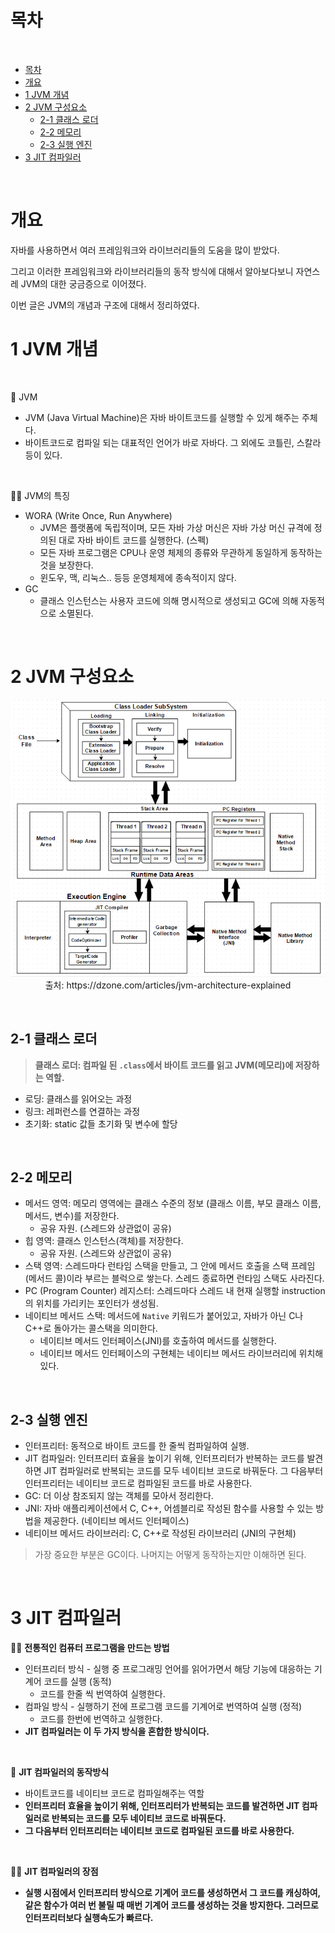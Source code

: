 # 목차

<br>

- [목차](#목차)
- [개요](#개요)
- [1 JVM 개념](#1-jvm-개념)
- [2 JVM 구성요소](#2-jvm-구성요소)
  - [2-1 클래스 로더](#2-1-클래스-로더)
  - [2-2 메모리](#2-2-메모리)
  - [2-3 실행 엔진](#2-3-실행-엔진)
- [3 JIT 컴파일러](#3-jit-컴파일러)

<br>

# 개요
자바를 사용하면서 여러 프레임워크와 라이브러리들의 도움을 많이 받았다.

그리고 이러한 프레임워크와 라이브러리들의 동작 방식에 대해서 알아보다보니 자연스레 JVM의 대한 궁금증으로 이어졌다.

이번 글은 JVM의 개념과 구조에 대해서 정리하였다.

# 1 JVM 개념

<br>

🤔 JVM
* JVM (Java Virtual Machine)은 자바 바이트코드를 실행할 수 있게 해주는 주체다.
* 바이트코드로 컴파일 되는 대표적인 언어가 바로 자바다. 그 외에도 코틀린, 스칼라등이 있다.

<br>

💁‍♂️ JVM의 특징
* WORA (Write Once, Run Anywhere)
  * JVM은 플랫폼에 독립적이며, 모든 자바 가상 머신은 자바 가상 머신 규격에 정의된 대로 자바 바이트 코드를 실행한다. (스펙)
  * 모든 자바 프로그램은 CPU나 운영 체제의 종류와 무관하게 동일하게 동작하는 것을 보장한다.
  * 윈도우, 맥, 리눅스.. 등등 운영체제에 종속적이지 않다.
* GC
  * 클래스 인스턴스는 사용자 코드에 의해 명시적으로 생성되고 GC에 의해 자동적으로 소멸된다.

<br>

# 2 JVM 구성요소

<p align="center"><img src="./image/jvm_architecture.png"><br>출처: https://dzone.com/articles/jvm-architecture-explained</p>

<br>

## 2-1 클래스 로더
> **클래스 로더: 컴파일 된 `.class`에서 바이트 코드를 읽고 JVM(메모리)에 저장하는 역할.**
* 로딩: 클래스를 읽어오는 과정
* 링크: 레퍼런스를 연결하는 과정
* 초기화: static 값들 초기화 및 변수에 할당

<br>

## 2-2 메모리
* 메서드 영역: 메모리 영역에는 클래스 수준의 정보 (클래스 이름, 부모 클래스 이름, 메서드, 변수)를 저장한다.
  * 공유 자원. (스레드와 상관없이 공유)
* 힙 영역: 클래스 인스턴스(객체)를 저장한다.
  * 공유 자원. (스레드와 상관없이 공유)
* 스택 영역: 스레드마다 런타임 스택을 만들고, 그 안에 메서드 호출을 스택 프레임(메서드 콜)이라 부르는 블럭으로 쌓는다. 스레드 종료하면 런타임 스택도 사라진다.
* PC (Program Counter) 레지스터: 스레드마다 스레드 내 현재 실행할 instruction의 위치를 가리키는 포인터가 생성됨.
* 네이티브 메서드 스택: 메서드에 `Native` 키워드가 붙어있고, 자바가 아닌 C나 C++로 돌아가는 콜스택을 의미한다.
  * 네이티브 메서드 인터페이스(JNI)를 호출하여 메서드를 실행한다.
  * 네이티브 메서드 인터페이스의 구현체는 네이티브 메서드 라이브러리에 위치해있다.

<br>

## 2-3 실행 엔진
* 인터프리터: 동적으로 바이트 코드를 한 줄씩 컴파일하여 실행.
* JIT 컴파일러: 인터프리터 효율을 높이기 위해, 인터프리터가 반복하는 코드를 발견하면 JIT 컴파일러로 반복되는 코드를 모두 네이티브 코드로 바꿔둔다. 그 다음부터 인터프리터는 네이티브 코드로 컴파일된 코드를 바로 사용한다.
* GC: 더 이상 참조되지 않는 객체를 모아서 정리한다.
* JNI: 자바 애플리케이션에서 C, C++, 어셈블리로 작성된 함수를 사용할 수 있는 방법을 제공한다. (네이티브 메서드 인터페이스)
* 네티이브 메서드 라이브러리: C, C++로 작성된 라이브러리 (JNI의 구현체)

> 가장 중요한 부분은 GC이다. 나머지는 어떻게 동작하는지만 이해하면 된다.

<br>

# 3 JIT 컴파일러

💁‍♂️ **전통적인 컴퓨터 프로그램을 만드는 방법**
* 인터프리터 방식 - 실행 중 프로그래밍 언어를 읽어가면서 해당 기능에 대응하는 기계어 코드를 실행 (동적)
  * 코드를 한줄 씩 번역하여 실행한다.
* 컴파일 방식 - 실행하기 전에 프로그램 코드를 기계어로 번역하여 실행 (정적)
  * 코드를 한번에 번역하고 실행한다.
* **JIT 컴파일러는 이 두 가지 방식을 혼합한 방식이다.**

<br>

🤔 **JIT 컴파일러의 동작방식**
* 바이트코드를 네이티브 코드로 컴파일해주는 역할
* **인터프리터 효율을 높이기 위해, 인터프리터가 반복되는 코드를 발견하면 JIT 컴파일러로 반복되는 코드를 모두 네이티브 코드로 바꿔둔다.**
* **그 다음부터 인터프리터는 네이티브 코드로 컴파일된 코드를 바로 사용한다.**

<br>

💁‍♂️ **JIT 컴파일러의 장점**
* **실행 시점에서 인터프리터 방식으로 기계어 코드를 생성하면서 그 코드를 캐싱하여, 같은 함수가 여러 번 불릴 때 매번 기계어 코드를 생성하는 것을 방지한다. 그러므로 인터프리터보다 실행속도가 빠르다.**

